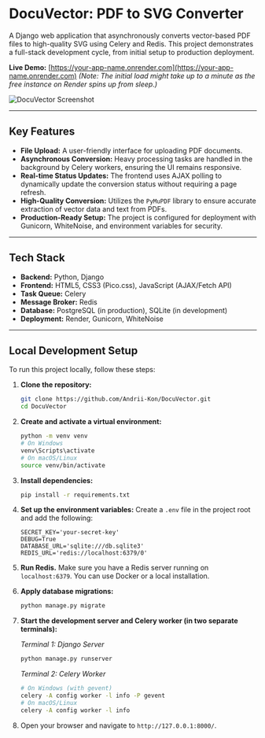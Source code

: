 # DocuVector: PDF to SVG Converter

A Django web application that asynchronously converts vector-based PDF files to high-quality SVG using Celery and Redis. This project demonstrates a full-stack development cycle, from initial setup to production deployment.

**Live Demo:** [https://your-app-name.onrender.com](https://your-app-name.onrender.com) 
*(Note: The initial load might take up to a minute as the free instance on Render spins up from sleep.)*

![DocuVector Screenshot]() 

---

## Key Features

- **File Upload:** A user-friendly interface for uploading PDF documents.
- **Asynchronous Conversion:** Heavy processing tasks are handled in the background by Celery workers, ensuring the UI remains responsive.
- **Real-time Status Updates:** The frontend uses AJAX polling to dynamically update the conversion status without requiring a page refresh.
- **High-Quality Conversion:** Utilizes the `PyMuPDF` library to ensure accurate extraction of vector data and text from PDFs.
- **Production-Ready Setup:** The project is configured for deployment with Gunicorn, WhiteNoise, and environment variables for security.

---

## Tech Stack

- **Backend:** Python, Django
- **Frontend:** HTML5, CSS3 (Pico.css), JavaScript (AJAX/Fetch API)
- **Task Queue:** Celery
- **Message Broker:** Redis
- **Database:** PostgreSQL (in production), SQLite (in development)
- **Deployment:** Render, Gunicorn, WhiteNoise

---

## Local Development Setup

To run this project locally, follow these steps:

1.  **Clone the repository:**
    ```bash
    git clone https://github.com/Andrii-Kon/DocuVector.git
    cd DocuVector
    ```

2.  **Create and activate a virtual environment:**
    ```bash
    python -m venv venv
    # On Windows
    venv\Scripts\activate
    # On macOS/Linux
    source venv/bin/activate
    ```

3.  **Install dependencies:**
    ```bash
    pip install -r requirements.txt
    ```

4.  **Set up the environment variables:**
    Create a `.env` file in the project root and add the following:
    ```
    SECRET_KEY='your-secret-key'
    DEBUG=True
    DATABASE_URL='sqlite:///db.sqlite3'
    REDIS_URL='redis://localhost:6379/0'
    ```

5.  **Run Redis.** Make sure you have a Redis server running on `localhost:6379`. You can use Docker or a local installation.

6.  **Apply database migrations:**
    ```bash
    python manage.py migrate
    ```

7.  **Start the development server and Celery worker (in two separate terminals):**
    
    *Terminal 1: Django Server*
    ```bash
    python manage.py runserver
    ```
    *Terminal 2: Celery Worker*
    ```bash
    # On Windows (with gevent)
    celery -A config worker -l info -P gevent
    # On macOS/Linux
    celery -A config worker -l info
    ```

8.  Open your browser and navigate to `http://127.0.0.1:8000/`.
